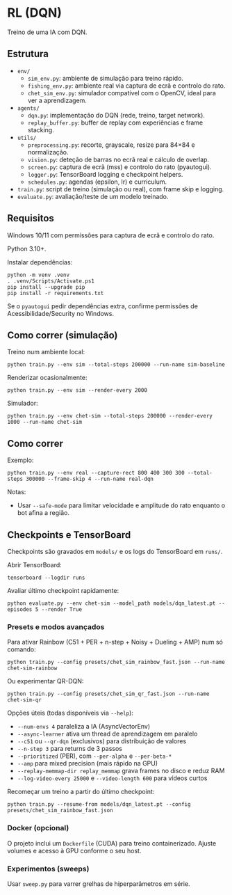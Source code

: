 # RL (DQN)

Treino de uma IA com DQN.

## Estrutura

- `env/`
  - `sim_env.py`: ambiente de simulação para treino rápido.
  - `fishing_env.py`: ambiente real via captura de ecrã e controlo do rato.
  - `chet_sim_env.py`: simulador compatível com o OpenCV, ideal para ver a aprendizagem.
- `agents/`
  - `dqn.py`: implementação do DQN (rede, treino, target network).
  - `replay_buffer.py`: buffer de replay com experiências e frame stacking.
- `utils/`
  - `preprocessing.py`: recorte, grayscale, resize para 84×84 e normalização.
  - `vision.py`: deteção de barras no ecrã real e cálculo de overlap.
  - `screen.py`: captura de ecrã (mss) e controlo do rato (pyautogui).
  - `logger.py`: TensorBoard logging e checkpoint helpers.
  - `schedules.py`: agendas (epsilon, lr) e curriculum.
- `train.py`: script de treino (simulação ou real), com frame skip e logging.
- `evaluate.py`: avaliação/teste de um modelo treinado.

## Requisitos

Windows 10/11 com permissões para captura de ecrã e controlo do rato.

Python 3.10+.

Instalar dependências:

```pwsh
python -m venv .venv
. .venv/Scripts/Activate.ps1
pip install --upgrade pip
pip install -r requirements.txt
```

Se o `pyautogui` pedir dependências extra, confirme permissões de Acessibilidade/Security no Windows.

## Como correr (simulação)

Treino num ambiente local:

```pwsh
python train.py --env sim --total-steps 200000 --run-name sim-baseline
```

Renderizar ocasionalmente:

```pwsh
python train.py --env sim --render-every 2000
```

Simulador:

```pwsh
python train.py --env chet-sim --total-steps 200000 --render-every 1000 --run-name chet-sim
```

## Como correr

Exemplo:

```pwsh
python train.py --env real --capture-rect 800 400 300 300 --total-steps 300000 --frame-skip 4 --run-name real-dqn
```

Notas:
- Usar `--safe-mode` para limitar velocidade e amplitude do rato enquanto o bot afina a região.

## Checkpoints e TensorBoard

Checkpoints são gravados em `models/` e os logs do TensorBoard em `runs/`.

Abrir TensorBoard:

```pwsh
tensorboard --logdir runs
```

Avaliar último checkpoint rapidamente:

```pwsh
python evaluate.py --env chet-sim --model_path models/dqn_latest.pt --episodes 5 --render True
```

### Presets e modos avançados

Para ativar Rainbow (C51 + PER + n-step + Noisy + Dueling + AMP) num só comando:

```pwsh
python train.py --config presets/chet_sim_rainbow_fast.json --run-name chet-sim-rainbow
```

Ou experimentar QR-DQN:

```pwsh
python train.py --config presets/chet_sim_qr_fast.json --run-name chet-sim-qr
```

Opções úteis (todas disponíveis via `--help`):
- `--num-envs 4` paraleliza a IA (AsyncVectorEnv)
- `--async-learner` ativa um thread de aprendizagem em paralelo
- `--c51` ou `--qr-dqn` (exclusivos) para distribuição de valores
- `--n-step 3` para returns de 3 passos
- `--prioritized` (PER), com `--per-alpha` e `--per-beta-*`
- `--amp` para mixed precision (mais rápido na GPU)
- `--replay-memmap-dir replay_memmap` grava frames no disco e reduz RAM
- `--log-video-every 25000` e `--video-length 600` para vídeos curtos

Recomeçar um treino a partir do último checkpoint:

```pwsh
python train.py --resume-from models/dqn_latest.pt --config presets/chet_sim_rainbow_fast.json
```

### Docker (opcional)

O projeto inclui um `Dockerfile` (CUDA) para treino containerizado. Ajuste volumes e acesso à GPU conforme o seu host.

### Experimentos (sweeps)

Usar `sweep.py` para varrer grelhas de hiperparâmetros em série.
